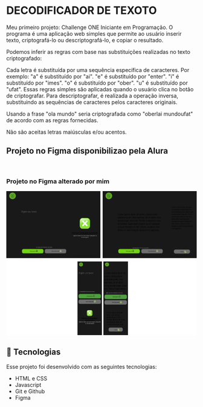 <h1><center></center>DECODIFICADOR DE TEXOTO</center></h1>
Meu primeiro projeto: Challenge ONE Iniciante em Programação.
O programa é uma aplicação web simples que permite ao usuário inserir texto, criptografá-lo ou descriptografá-lo, e copiar o resultado.

Podemos inferir as regras com base nas substituições realizadas no texto criptografado:

Cada letra é substituída por uma sequência específica de caracteres. Por exemplo:
"a" é substituído por "ai".
"e" é substituído por "enter".
"i" é substituído por "imes".
"o" é substituído por "ober".
"u" é substituído por "ufat".
Essas regras simples são aplicadas quando o usuário clica no botão de criptografar. Para descriptografar, é realizada a operação inversa, substituindo as sequências de caracteres pelos caracteres originais.

Usando a frase "ola mundo" seria criptografada como "oberlai mundoufat" de acordo com as regras fornecidas.

Não são aceitas letras maiúsculas e/ou acentos.

<h2>Projeto no Figma disponibilizao pela Alura</h2>
<img src="github/projeto versão alura.png" alt="">

<h3>Projeto no Figma alterado por mim</h3>
<img src="github/projeto feito por mim.png" alt="">




## 🚀 Tecnologias

Esse projeto foi desenvolvido com as seguintes tecnologias:

- HTML e CSS
- Javascript
- Git e Github
- Figma
